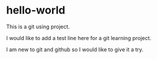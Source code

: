 # hello-world
This is a git using project.

I would like to add a test line here for a git learning project.

I am new to git and github so I would like to give it a try.

